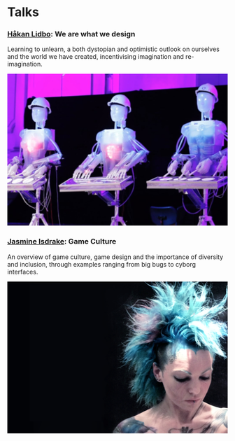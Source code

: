 # Talks

### [Håkan Lidbo](https://rumtiden.com): We are what we design

Learning to unlearn, a both dystopian and optimistic outlook on ourselves and the world we have created, incentivising imagination and re-imagination. 

![](../../../.gitbook/assets/ha-kanlidbo3.jpg)

### [Jasmine Isdrake](http://isdrake.com/): Game Culture

An overview of game culture, game design and the importance of diversity and inclusion, through examples ranging from big bugs to cyborg interfaces.

![](../../../.gitbook/assets/jasmineisdrake2.jpg)

